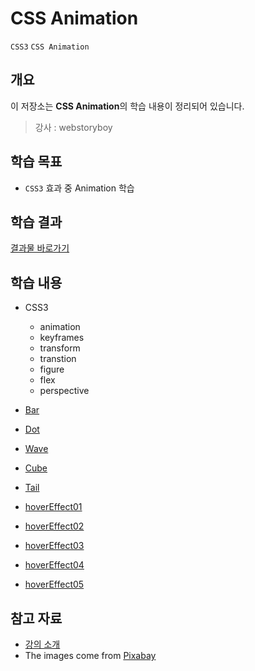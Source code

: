 # CSS Animation

`CSS3` `CSS Animation`

## 개요

이 저장소는 **CSS Animation**의 학습 내용이 정리되어 있습니다.

> 강사 : webstoryboy

## 학습 목표
- `CSS3` 효과 중 Animation 학습

## 학습 결과
[결과물 바로가기](https://hwahyeon.github.io/class-wb-cssani)

## 학습 내용
- CSS3
    - animation
    - keyframes
    - transform
    - transtion
    - figure
    - flex
    - perspective

- [Bar](https://hwahyeon.github.io/class-wb-cssani/CSSanime01.html)
- [Dot](https://hwahyeon.github.io/class-wb-cssani/CSSanime02.html)
- [Wave](https://hwahyeon.github.io/class-wb-cssani/CSSanime03.html)
- [Cube](https://hwahyeon.github.io/class-wb-cssani/CSSanime04.html)
- [Tail](https://hwahyeon.github.io/class-wb-cssani/CSSanime05.html)
- [hoverEffect01](https://hwahyeon.github.io/class-wb-cssani/CSSanime06.html)
- [hoverEffect02](https://hwahyeon.github.io/class-wb-cssani/CSSanime07.html)
- [hoverEffect03](https://hwahyeon.github.io/class-wb-cssani/CSSanime08.html)
- [hoverEffect04](https://hwahyeon.github.io/class-wb-cssani/CSSanime09.html)
- [hoverEffect05](https://hwahyeon.github.io/class-wb-cssani/CSSanime10.html)

## 참고 자료
- [강의 소개](https://www.youtube.com/playlist?list=PL4UVBBIc6giJS1MPfte_ay0FjXw_pmb_H)
- The images come from [Pixabay](https://pixabay.com/)
